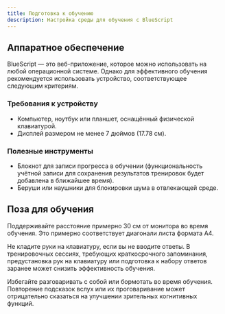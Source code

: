 ```yaml
---
title: Подготовка к обучению
description: Настройка среды для обучения с BlueScript
---
```


## Аппаратное обеспечение

BlueScript — это веб-приложение, которое можно использовать на любой операционной системе. Однако для эффективного обучения рекомендуется использовать устройство, соответствующее следующим критериям.

### Требования к устройству

- Компьютер, ноутбук или планшет, оснащённый физической клавиатурой.
- Дисплей размером не менее 7 дюймов (17.78 см).

### Полезные инструменты

- Блокнот для записи прогресса в обучении (функциональность учётной записи для сохранения результатов тренировок будет добавлена в ближайшее время).
- Беруши или наушники для блокировки шума в отвлекающей среде.

## Поза для обучения

Поддерживайте расстояние примерно 30 см от монитора во время обучения. Это примерно соответствует диагонали листа формата A4.

Не кладите руки на клавиатуру, если вы не вводите ответы. В тренировочных сессиях, требующих краткосрочного запоминания, предустановка рук на клавиатуру или подготовка к набору ответов заранее может снизить эффективность обучения.

Избегайте разговаривать с собой или бормотать во время обучения. Повторение подсказок вслух или их проговаривание может отрицательно сказаться на улучшении зрительных когнитивных функций.
